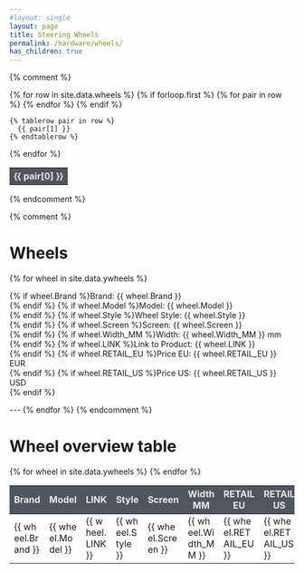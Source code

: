 ```yaml
---
#layout: single
layout: page
title: Steering Wheels
permalink: /hardware/wheels/
has_children: true
---
```

{% comment %}
<table>
  {% for row in site.data.wheels %}
    {% if forloop.first %}
    <tr style="color:#eaeaea; background-color:#51555d; border-bottom:2px solid #3d4046;">
      {% for pair in row %}
        <th>{{ pair[0] }}</th>
      {% endfor %}
    </tr>
    {% endif %}

    {% tablerow pair in row %}
      {{ pair[1] }}
    {% endtablerow %}
  {% endfor %}
</table>
{% endcomment %}


{% comment %}
# Wheels 

{% for wheel in site.data.ywheels %}
<p>
{% if wheel.Brand %}Brand: {{ wheel.Brand }}<br>{% endif %}
{% if wheel.Model %}Model: {{ wheel.Model }}<br>{% endif %}
{% if wheel.Style %}Wheel Style: {{ wheel.Style }}<br>{% endif %}
{% if wheel.Screen %}Screen: {{ wheel.Screen }}<br>{% endif %}
{% if wheel.Width_MM %}Width: {{ wheel.Width_MM }} mm<br>{% endif %}
{% if wheel.LINK %}Link to Product: {{ wheel.LINK }}<br>{% endif %}
{% if wheel.RETAIL_EU %}Price EU: {{ wheel.RETAIL_EU }} EUR<br>{% endif %}
{% if wheel.RETAIL_US %}Price US: {{ wheel.RETAIL_US }} USD<br>{% endif %}
</p>
---
{% endfor %}
{% endcomment %}

# Wheel overview table
<table>
    <tbody>
    <tr style="color:#eaeaea; background-color:#51555d; border-bottom:2px solid #3d4046;">
            <th>Brand</th>
            <th>Model</th>
            <th>LINK</th>
            <th>Style</th>
            <th>Screen</th>
            <th>Width MM</th>
            <th>RETAIL EU</th>
            <th>RETAIL US</th>
    </tr>
        {% for wheel in site.data.ywheels %}
          <tr>
            <td style="word-break:break-all;">{{ wheel.Brand }}</td>
            <td style="word-break:break-all;">{{ wheel.Model }}</td>
            <td style="word-break:break-all;">{{ wheel.LINK }}</td>
            <td style="word-break:break-all;">{{ wheel.Style }}</td>
            <td style="word-break:break-all;">{{ wheel.Screen }}</td>
            <td style="word-break:break-all;">{{ wheel.Width_MM }}</td>
            <td style="word-break:break-all;">{{ wheel.RETAIL_EU }}</td>
            <td style="word-break:break-all;">{{ wheel.RETAIL_US }}</td>
          </tr>
        {% endfor %}
    </tbody>
</table>